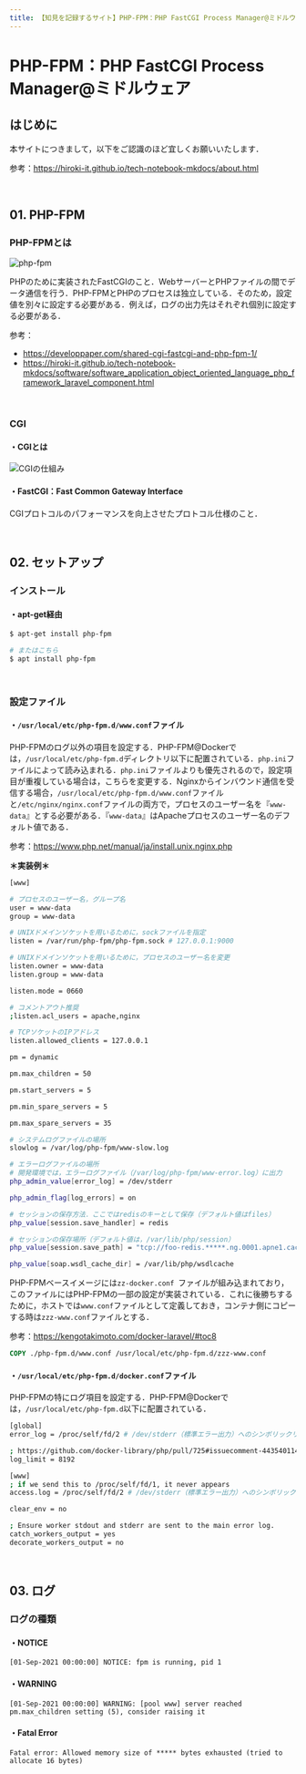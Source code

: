 ```yaml
---
title: 【知見を記録するサイト】PHP-FPM：PHP FastCGI Process Manager@ミドルウェア
---
```


# PHP-FPM：PHP FastCGI Process Manager@ミドルウェア

## はじめに

本サイトにつきまして，以下をご認識のほど宜しくお願いいたします．

参考：https://hiroki-it.github.io/tech-notebook-mkdocs/about.html

<br>

## 01. PHP-FPM

### PHP-FPMとは

![php-fpm](https://raw.githubusercontent.com/hiroki-it/tech-notebook/master/images/php-fpm.png)

PHPのために実装されたFastCGIのこと．WebサーバーとPHPファイルの間でデータ通信を行う．PHP-FPMとPHPのプロセスは独立している．そのため，設定値を別々に設定する必要がある．例えば，ログの出力先はそれぞれ個別に設定する必要がある．

参考：

- https://developpaper.com/shared-cgi-fastcgi-and-php-fpm-1/
- https://hiroki-it.github.io/tech-notebook-mkdocs/software/software_application_object_oriented_language_php_framework_laravel_component.html

<br>

### CGI

#### ・CGIとは

![CGIの仕組み](https://raw.githubusercontent.com/hiroki-it/tech-notebook/master/images/CGIの仕組み.png)

#### ・FastCGI：Fast Common Gateway Interface

CGIプロトコルのパフォーマンスを向上させたプロトコル仕様のこと．

<br>

## 02. セットアップ

### インストール

#### ・apt-get経由

```bash
$ apt-get install php-fpm

# またはこちら
$ apt install php-fpm
```

<br>

### 設定ファイル

#### ・```/usr/local/etc/php-fpm.d/www.conf```ファイル

PHP-FPMのログ以外の項目を設定する．PHP-FPM@Dockerでは，```/usr/local/etc/php-fpm.d```ディレクトリ以下に配置されている．```php.ini```ファイルによって読み込まれる．```php.ini```ファイルよりも優先されるので，設定項目が重複している場合は，こちらを変更する．Nginxからインバウンド通信を受信する場合，```/usr/local/etc/php-fpm.d/www.conf```ファイルと```/etc/nginx/nginx.conf```ファイルの両方で，プロセスのユーザー名を『```www-data```』とする必要がある．『```www-data```』はApacheプロセスのユーザー名のデフォルト値である．

参考：https://www.php.net/manual/ja/install.unix.nginx.php

**＊実装例＊**

```bash
[www]

# プロセスのユーザー名，グループ名
user = www-data
group = www-data

# UNIXドメインソケットを用いるために，sockファイルを指定
listen = /var/run/php-fpm/php-fpm.sock # 127.0.0.1:9000

# UNIXドメインソケットを用いるために，プロセスのユーザー名を変更
listen.owner = www-data
listen.group = www-data

listen.mode = 0660

# コメントアウト推奨 
;listen.acl_users = apache,nginx

# TCPソケットのIPアドレス
listen.allowed_clients = 127.0.0.1

pm = dynamic

pm.max_children = 50

pm.start_servers = 5

pm.min_spare_servers = 5

pm.max_spare_servers = 35

# システムログファイルの場所
slowlog = /var/log/php-fpm/www-slow.log

# エラーログファイルの場所
# 開発環境では，エラーログファイル（/var/log/php-fpm/www-error.log）に出力
php_admin_value[error_log] = /dev/stderr

php_admin_flag[log_errors] = on

# セッションの保存方法．ここではredisのキーとして保存（デフォルト値はfiles）
php_value[session.save_handler] = redis

# セッションの保存場所（デフォルト値は，/var/lib/php/session）
php_value[session.save_path] = "tcp://foo-redis.*****.ng.0001.apne1.cache.amazonaws.com:6379"

php_value[soap.wsdl_cache_dir] = /var/lib/php/wsdlcache
```

PHP-FPMベースイメージには```zz-docker.conf ```ファイルが組み込まれており，このファイルにはPHP-FPMの一部の設定が実装されている．これに後勝ちするために，ホストでは```www.conf```ファイルとして定義しておき，コンテナ側にコピーする時は```zzz-www.conf```ファイルとする．

参考：https://kengotakimoto.com/docker-laravel/#toc8

```dockerfile
COPY ./php-fpm.d/www.conf /usr/local/etc/php-fpm.d/zzz-www.conf
```

#### ・```/usr/local/etc/php-fpm.d/docker.conf```ファイル

PHP-FPMの特にログ項目を設定する．PHP-FPM@Dockerでは，```/usr/local/etc/php-fpm.d```以下に配置されている．

```bash
[global]
error_log = /proc/self/fd/2 # /dev/stderr（標準エラー出力）へのシンボリックリンクになっている．

; https://github.com/docker-library/php/pull/725#issuecomment-443540114
log_limit = 8192

[www]
; if we send this to /proc/self/fd/1, it never appears
access.log = /proc/self/fd/2 # /dev/stderr（標準エラー出力）へのシンボリックリンクになっている．

clear_env = no

; Ensure worker stdout and stderr are sent to the main error log.
catch_workers_output = yes
decorate_workers_output = no
```

<br>

## 03. ログ

### ログの種類

#### ・NOTICE

```log
[01-Sep-2021 00:00:00] NOTICE: fpm is running, pid 1
```

#### ・WARNING

```log
[01-Sep-2021 00:00:00] WARNING: [pool www] server reached pm.max_children setting (5), consider raising it
```

#### ・Fatal Error

```log
Fatal error: Allowed memory size of ***** bytes exhausted (tried to allocate 16 bytes)
```



